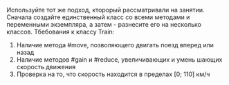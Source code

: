 Используйте тот же подход, кторорый рассматривали на занятии. Сначала создайте единственный класс со всеми методами и переменными экземпляра, а затем - разнесите его на несколько классов.
Тбебования к классу Train:
1. Наличие метода #move, позволяющего двигать поезд вперед или назад
2. Наличие методов #gain и #reduce, увеличивающих и умень шающих скорость движения
3. Проверка на то, что скорость находится в пределах [0; 110] км/ч